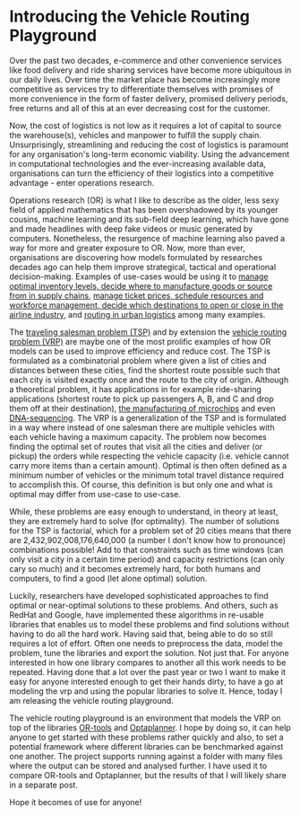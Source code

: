# Introducing the Vehicle Routing Playground
 
Over the past two decades, e-commerce and other convenience services like food delivery and ride sharing services have 
become more ubiquitous in our daily lives. Over time the market place has become increasingly more competitive as
services try to differentiate themselves with promises of more convenience in the form of faster delivery, 
promised delivery periods, free returns and all of this at an ever decreasing cost for the customer.   

Now, the cost of logistics is not low as it requires a lot of capital to source the warehouse(s), vehicles and manpower
to fulfill the supply chain. Unsurprisingly, streamlining and reducing the cost of logistics is paramount for any organisation's
long-term economic viability. Using the advancement in computational technologies and the ever-increasing available data,
organisations can turn the efficiency of their logistics into a competitive advantage - enter operations research. 

Operations research (OR) is what I like to describe as the older, less sexy field of applied mathematics that has been 
overshadowed by its younger cousins, machine learning and its sub-field deep learning, which have gone and made headlines 
with deep fake videos or music generated by computers. Nonetheless, the resurgence of machine learning also paved a way for more 
and greater exposure to OR. Now, more than ever, organisations are discovering how models formulated by researches decades ago 
can help them improve strategical, tactical and operational decision-making. Examples of use-cases would be using it
to [manage optimal inventory levels, decide where to manufacture goods or source from in supply chains](https://www.cbsnews.com/news/how-operations-research-drives-success-at-pg/), 
[manage ticket prices, schedule resources and workforce management, decide which destinations to open or close in the airline industry](https://www.futuretravelexperience.com/2019/10/klm-pioneering-approach-artificial-intelligence-new-technology/),
and [routing in urban logistics](http://www.citylogistics.info/projects/picnic-nl-transforming-urban-freight-smart-planning-of-deliveries/) among many examples.

The [traveling salesman problem (TSP)](https://en.wikipedia.org/wiki/Travelling_salesman_problem) and by extension the 
[vehicle routing problem (VRP)](https://en.wikipedia.org/wiki/Vehicle_routing_problem) are maybe one of the most prolific 
examples of how OR models can be used to improve efficiency and reduce cost. 
The TSP is formulated as a combinatorial problem where given a list of cities and distances between these cities, 
find the shortest route possible such that each city is visited exactly once
and the route to the city of origin. Although a theoretical problem, it has applications in for example ride-sharing applications
(shortest route to pick up passengers A, B, and C and drop them off at their destination), [the manufacturing of microchips](https://www.wired.com/2013/01/traveling-salesman-problem/)
and even [DNA-sequencing](https://www.sciencedirect.com/science/article/pii/S0166218X12003253). The VRP is a generalization of
the TSP and is formulated in a way where instead of one salesman there are multiple vehicles with each vehicle having a maximum capacity.
The problem now becomes finding the optimal set of routes that visit all the cities and deliver (or pickup) the orders while
respecting the vehicle capacity (i.e. vehicle cannot carry more items than a certain amount). Optimal is then often 
defined as a minimum number of vehicles or the minimum total travel distance required to accomplish this. Of course, this 
definition is but only one and what is optimal may differ from use-case to use-case. 

While, these problems are easy enough to understand, in theory at least, they are extremely hard to solve (for optimality). 
The number of solutions for the TSP is factorial, which for a problem set of 20 cities means that there are 2,432,902,008,176,640,000
(a number I don't know how to pronounce) combinations possible! Add to that constraints such as time windows 
(can only visit a city in a certain time period) and capacity restrictions (can only cary so much) and it becomes extremely hard,
for both humans and computers, to find a good (let alone optimal) solution. 

Luckily, researchers have developed sophisticated approaches to find optimal or near-optimal solutions to these problems. 
And others, such as RedHat and Google, have implemented these algorithms in re-usable libraries that enables us to model these
problems and find solutions without having to do all the hard work. Having said that, being able to do so still requires
a lot of effort. Often one needs to preprocess the data, model the problem, tune the libraries and export the solution. 
Not just that. For anyone interested in how one library compares to another all this work needs to be repeated. Having done that 
a lot over the past year or two I want to make it easy for anyone interested enough to get their hands dirty, to have a go at 
modeling the vrp and using the popular libraries to solve it. Hence, today I am releasing the vehicle routing playground. 

The vehicle routing playground is an environment that models the VRP on top of the libraries [OR-tools](https://developers.google.com/optimization/) 
and [Optaplanner](https://www.optaplanner.org/). I hope by doing so, it can help anyone to get started with these problems rather quickly and 
also, to set a potential framework where different libraries can be benchmarked against one another. 
The project supports running against a folder with many files where the output
can be stored and analysed further. I have used it to compare OR-tools and Optaplanner, but the results of that I will likely share in a 
separate post. 

Hope it becomes of use for anyone!



